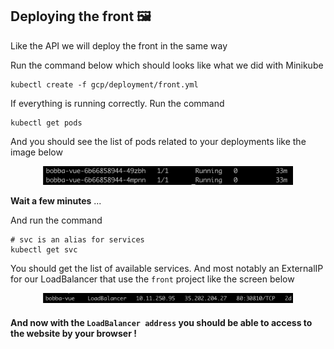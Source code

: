 ## Deploying the front 🖼️

Like the API we will deploy the front in the same way

Run the command below which should looks like what we did with Minikube

```shell
kubectl create -f gcp/deployment/front.yml 
```

If everything is running correctly. Run the command

```shell
kubectl get pods
```

And you should see the list of pods related to your deployments like the image below

<p align="center"> 
  <img src="../img/bobba-vue-pod.png" alt="drawing" width="400"/>
</p>

**Wait a few minutes** ...

And run the command

```shell
# svc is an alias for services
kubectl get svc 
```

You should get the list of available services. And most notably an ExternalIP for our LoadBalancer that use the ```front``` project like the screen below

<p align="center"> 
  <img src="../img/loadbalancing.png" alt="drawing" width="400"/>
</p>

#### And now with the ```LoadBalancer address``` you should be able to access to the website by your browser !
